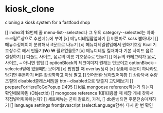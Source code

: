 # kiosk_clone
 cloning a kiosk system for a fastfood shop

[] index의 18번쨰 줄 menu-list--selected나 그 위의 category--selected는 자바스크립트상으로 추천메뉴에 부여
[x] 메뉴디테일팝업하기
[] 버튼따로 scss 뽑아내기
[] 메뉴수정페이지 분류해서 if문으로 나누기
[x] 메뉴디테일팝업에서 원화기호랑 Kcal 기호상수로 해서 만들기(&#8361;) ₩ 필요없을듯?
[x] 메뉴디테일 킬때마다 기본 사이드 음료 설정하기
[] 디폴트 사이드, 음료의 이름 기호상수로 만들기
[] 메뉴의 카테고리가 음료, 사이드, ~ 아니면 팝업
[] optionBlock의 체크이미지 원래는 안보이고 optionBlock--selected밑에 있을때만 보이게
[x] 팝업할 때 overlay생각
[x] 상품에 주문이 하나라도 담기면 주문하기 버튼 활성화하고 아님 말고
[] 언어변환 남아있어야함
[] 상황봐서 수량조절의 disabled클래스네임을 btn--disabled으로 맞출지 고민해보기
[] prepareForHereToGoPopup
[]495
[] id로 mongoose reference하는거 되는지 확인해봐야됨 (ObjectId)
[] mongoose reference 1대1대응할 때 해당 개체 찾아서 직접넣어줘야하는지?
[] 세트메뉴는 굳이 칼로리, 가격, 
[] db완성되면 주문전송마저하기
[] language settings frontjavascript (selectLanguage함수) 다시 한 번 확인